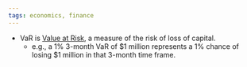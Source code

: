 ```yaml
---
tags: economics, finance
---
```


- VaR is [Value at Risk](https://en.wikipedia.org/wiki/Value_at_risk), a measure of the risk of loss of capital.
	- e.g., a 1% 3-month VaR of $1 million represents a 1% chance of losing $1 million in that 3-month time frame.